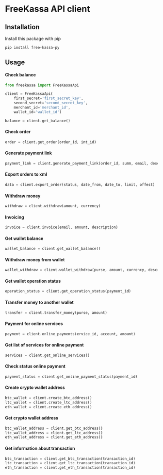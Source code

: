 FreeKassa API client
====================

Installation
-------------
Install this package with pip
```commandline
pip install free-kassa-py
```

Usage
-----
#### Check balance
```python
from freekassa import FreeKassaApi

client = FreeKassaApi(
    first_secret='first_secret_key',
    second_secret='second_secret_key',
    merchant_id='merchant_id',
    wallet_id='wallet_id')

balance = client.get_balance()
```

#### Check order
```python
order = client.get_order(order_id, int_id)
```

#### Generate payment link
```python
payment_link = client.generate_payment_link(order_id, summ, email, description)
```

#### Export orders to xml
```python
data = client.export_order(status, date_from, date_to, limit, offest)
```

#### Withdraw money
```python
withdraw = client.withdraw(amount, currency)
```

#### Invoicing
```python
invoice = client.invoice(email, amount, description)
```

#### Get wallet balance
```python
wallet_balance = client.get_wallet_balance()
```

#### Withdraw money from wallet
```python
wallet_withdraw = client.wallet_withdraw(purse, amount, currency, description, disable_exchange)
```

#### Get wallet operation status
```python
operation_status = client.get_operation_status(payment_id)
```

#### Transfer money to another wallet
```python
transfer = client.transfer_money(purse, amount)
```

#### Payment for online services
```python
payment = client.online_payments(ervice_id, account, amount)
```

#### Get list of services for online payment
```python
services = client.get_online_services()
```

#### Check status online payment
```python
payment_status = client.get_online_payment_status(payment_id)
```

#### Create crypto wallet address
```python
btc_wallet = client.create_btc_address()
ltc_wallet = client.create_ltc_address()
eth_wallet = client.create_eth_address()
```

#### Get crypto wallet address
```python
btc_wallet_address = client.get_btc_address()
ltc_wallet_address = client.get_ltc_address()
eth_wallet_address = client.get_eth_address()
```

#### Get information about transaction
```python
btc_transaction = client.get_btc_transaction(transaction_id)
ltc_transaction = client.get_ltc_transaction(transaction_id)
eth_transaction = client.get_eth_transaction(transaction_id)
```
